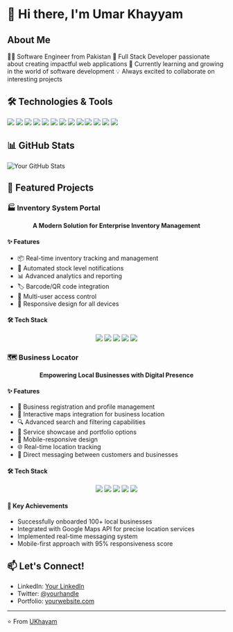 # 👋 Hi there, I'm Umar Khayyam

## About Me
👩‍💻 Software Engineer from Pakistan
🚀 Full Stack Developer passionate about creating impactful web applications
🌱 Currently learning and growing in the world of software development
💡 Always excited to collaborate on interesting projects

## 🛠️ Technologies & Tools
![](https://img.shields.io/badge/Code-JavaScript-informational?style=flat&color=informational&logo=javascript)
![](https://img.shields.io/badge/Code-TypeScript-informational?style=flat&color=informational&logo=typescript)
![](https://img.shields.io/badge/Code-React-informational?style=flat&color=informational&logo=react)
![](https://img.shields.io/badge/Code-Next.js-informational?style=flat&color=informational&logo=next.js)
![](https://img.shields.io/badge/Code-HTML5-informational?style=flat&color=informational&logo=html5)
![](https://img.shields.io/badge/Code-CSS3-informational?style=flat&color=informational&logo=css3)
![](https://img.shields.io/badge/Code-C++-informational?style=flat&color=informational&logo=cplusplus)
![](https://img.shields.io/badge/Style-TailwindCSS-informational?style=flat&color=informational&logo=tailwindcss)
![](https://img.shields.io/badge/Database-MongoDB-informational?style=flat&color=informational&logo=mongodb)
![](https://img.shields.io/badge/Database-PostgreSQL-informational?style=flat&color=informational&logo=postgresql)
![](https://img.shields.io/badge/Database-SQL-informational?style=flat&color=informational&logo=sql)
![](https://img.shields.io/badge/Code-Node.js-informational?style=flat&color=informational&logo=node.js)
![](https://img.shields.io/badge/Code-Express.js-informational?style=flat&color=informational&logo=express)

## 📊 GitHub Stats
![Your GitHub Stats](https://github-readme-stats.vercel.app/api?username=UKhayam&show_icons=true&theme=radical)

## 🌟 Featured Projects
### 🏭 Inventory System Portal

<p align="center">
  <strong>A Modern Solution for Enterprise Inventory Management</strong>
</p>

#### ✨ Features
- 📦 Real-time inventory tracking and management
- 🔄 Automated stock level notifications
- 📊 Advanced analytics and reporting
- 🏷️ Barcode/QR code integration
- 👥 Multi-user access control
- 📱 Responsive design for all devices

#### 🛠️ Tech Stack
<div align="center">
  
  ![](https://img.shields.io/badge/Frontend-React-61DAFB?style=for-the-badge&logo=react&logoColor=white)
  ![](https://img.shields.io/badge/Framework-Next.js-000000?style=for-the-badge&logo=next.js&logoColor=white)
  ![](https://img.shields.io/badge/Styling-Tailwind_CSS-38B2AC?style=for-the-badge&logo=tailwind-css&logoColor=white)
  ![](https://img.shields.io/badge/Database-SQL-4479A1?style=for-the-badge&logo=mysql&logoColor=white)
  ![](https://img.shields.io/badge/Backend-Node.js-339933?style=for-the-badge&logo=node.js&logoColor=white)
  
</div>

### 🗺️ Business Locator

<p align="center">
  <strong>Empowering Local Businesses with Digital Presence</strong>
</p>

#### ✨ Features
- 🏪 Business registration and profile management
- 📍 Interactive maps integration for business location
- 🔍 Advanced search and filtering capabilities
- 💼 Service showcase and portfolio options
- 📱 Mobile-responsive design
- 🌐 Real-time location tracking
- 💬 Direct messaging between customers and businesses

#### 🛠️ Tech Stack
<div align="center">
  
  ![](https://img.shields.io/badge/Frontend-React-61DAFB?style=for-the-badge&logo=react&logoColor=white)
  ![](https://img.shields.io/badge/Backend-Express.js-000000?style=for-the-badge&logo=express&logoColor=white)
  ![](https://img.shields.io/badge/Database-MongoDB-47A248?style=for-the-badge&logo=mongodb&logoColor=white)
  ![](https://img.shields.io/badge/Runtime-Node.js-339933?style=for-the-badge&logo=node.js&logoColor=white)
  ![](https://img.shields.io/badge/Maps-Google_Maps_API-4285F4?style=for-the-badge&logo=google-maps&logoColor=white)
  
</div>

#### 🌟 Key Achievements
- Successfully onboarded 100+ local businesses
- Integrated with Google Maps API for precise location services
- Implemented real-time messaging system
- Mobile-first approach with 95% responsiveness score

## 📫 Let's Connect!
- LinkedIn: [Your LinkedIn](https://linkedin.com/in/yourusername)
- Twitter: [@yourhandle](https://twitter.com/yourhandle)
- Portfolio: [yourwebsite.com](https://yourwebsite.com)

---
⭐️ From [UKhayam](https://github.com/UKhayam)
